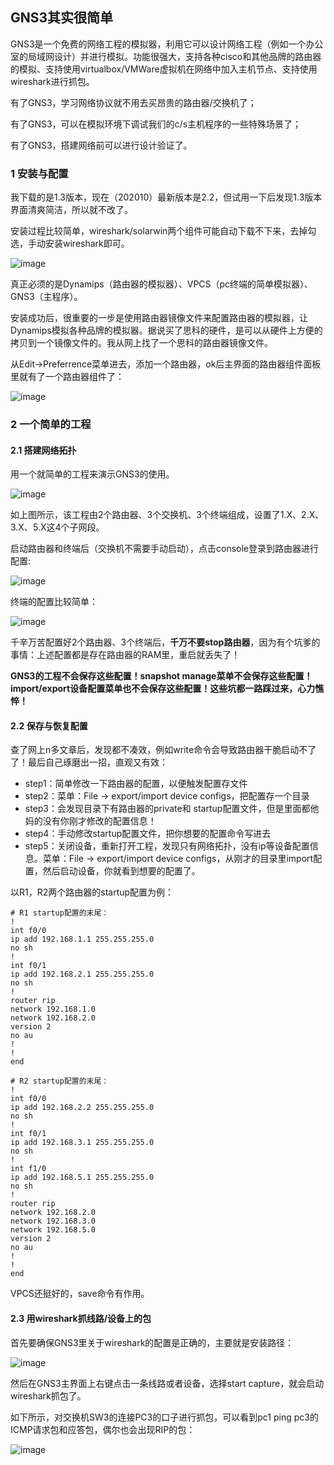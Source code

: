 ## GNS3其实很简单

GNS3是一个免费的网络工程的模拟器，利用它可以设计网络工程（例如一个办公室的局域网设计）并进行模拟。功能很强大，支持各种cisco和其他品牌的路由器的模拟、支持使用virtualbox/VMWare虚拟机在网络中加入主机节点、支持使用wireshark进行抓包。

有了GNS3，学习网络协议就不用去买昂贵的路由器/交换机了；

有了GNS3，可以在模拟环境下调试我们的c/s主机程序的一些特殊场景了；

有了GNS3，搭建网络前可以进行设计验证了。

### 1 安装与配置

我下载的是1.3版本，现在（202010）最新版本是2.2，但试用一下后发现1.3版本界面清爽简洁，所以就不改了。

安装过程比较简单，wireshark/solarwin两个组件可能自动下载不下来，去掉勾选，手动安装wireshark即可。

![image](img/GNS3/install.JPG)

真正必须的是Dynamips（路由器的模拟器）、VPCS（pc终端的简单模拟器）、GNS3（主程序）。

安装成功后，很重要的一步是使用路由器镜像文件来配置路由器的模拟器，让Dynamips模拟各种品牌的模拟器。据说买了思科的硬件，是可以从硬件上方便的拷贝到一个镜像文件的。我从网上找了一个思科的路由器镜像文件。

从Edit->Preferrence菜单进去，添加一个路由器，ok后主界面的路由器组件面板里就有了一个路由器组件了：

![image](img/GNS3/add_router.JPG)

### 2 一个简单的工程

#### 2.1 搭建网络拓扑

用一个就简单的工程来演示GNS3的使用。

![image](img/GNS3/demo.JPG)

如上图所示，该工程由2个路由器、3个交换机、3个终端组成，设置了1.X、2.X、3.X、5.X这4个子网段。

启动路由器和终端后（交换机不需要手动启动），点击console登录到路由器进行配置:

![image](img/GNS3/config.png)

终端的配置比较简单：

![image](img/GNS3/pc_conf.JPG)

千辛万苦配置好2个路由器、3个终端后，**千万不要stop路由器**，因为有个坑爹的事情：上述配置都是存在路由器的RAM里，重启就丢失了！

**GNS3的工程不会保存这些配置！snapshot manage菜单不会保存这些配置！import/export设备配置菜单也不会保存这些配置！这些坑都一路踩过来，心力憔悴！**

#### 2.2 保存与恢复配置

查了网上n多文章后，发现都不凑效，例如write命令会导致路由器干脆启动不了了！最后自己琢磨出一招，直观又有效：

- step1：简单修改一下路由器的配置，以便触发配置存文件
- step2：菜单：File -> export/import device configs，把配置存一个目录
- step3：会发现目录下有路由器的private和 startup配置文件，但是里面都他妈的没有你刚才修改的配置信息！
- step4：手动修改startup配置文件，把你想要的配置命令写进去
- step5：关闭设备，重新打开工程，发现只有网络拓扑，没有ip等设备配置信息。菜单：File -> export/import device configs，从刚才的目录里import配置，然后启动设备，你就看到想要的配置了。

以R1，R2两个路由器的startup配置为例：

```shell
# R1 startup配置的末尾：
!
int f0/0
ip add 192.168.1.1 255.255.255.0
no sh
!
int f0/1
ip add 192.168.2.1 255.255.255.0
no sh
!
router rip
network 192.168.1.0
network 192.168.2.0
version 2
no au
!
!
end

# R2 startup配置的末尾：
!
int f0/0
ip add 192.168.2.2 255.255.255.0
no sh
!
int f0/1
ip add 192.168.3.1 255.255.255.0
no sh
!
int f1/0
ip add 192.168.5.1 255.255.255.0
no sh
!
router rip
network 192.168.2.0
network 192.168.3.0
network 192.168.5.0
version 2
no au
!
!
end
```

VPCS还挺好的，save命令有作用。

#### 2.3 用wireshark抓线路/设备上的包

首先要确保GNS3里关于wireshark的配置是正确的，主要就是安装路径：

![image](img/GNS3/capture_conf.JPG)

然后在GNS3主界面上右键点击一条线路或者设备，选择start capture，就会启动wireshark抓包了。

如下所示，对交换机SW3的连接PC3的口子进行抓包，可以看到pc1 ping pc3的ICMP请求包和应答包，偶尔也会出现RIP的包：

![image](img/GNS3/wireshark.JPG)